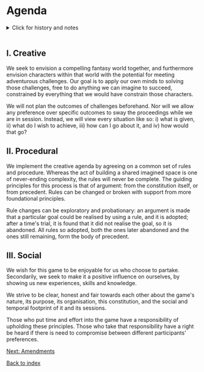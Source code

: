 <h1>Agenda</h1>
<details><summary markdown="span">Click for history and notes</summary>

The agenda was written around 2018-08-23. Some of the text comes from the Maastricht '18 rules.
</details><br/>

<h2>I. Creative</h2>

We seek to envision a compelling fantasy world together, and furthermore envision characters within that world with the potential for meeting adventurous challenges. Our goal is to apply our own minds to solving those challenges, free to do anything we can imagine to succeed, constrained by everything that we would have constrain those characters.

We will not plan the outcomes of challenges beforehand. Nor will we allow any preference over specific outcomes to sway the proceedings while we are in session. Instead, we will view every situation like so: i) what is given, ii) what do I wish to achieve, iii) how can I go about it, and iv) how would that go?

<h2>II. Procedural</h2>

We implement the creative agenda by agreeing on a common set of rules and procedure. Whereas the act of building a shared imagined space is one of never-ending complexity, the rules will never be complete. The guiding principles for this process is that of argument: from the constitution itself, or from precedent. Rules can be changed or broken with support from more foundational principles.

Rule changes can be exploratory and probationary: an argument is made that a particular goal could be realised by using a rule, and it is adopted; after a time's trial, it is found that it did not realise the goal, so it is abandoned. All rules so adopted, both the ones later abandoned and the ones still remaining, form the body of precedent.

<h2>III. Social</h2>

We wish for this game to be enjoyable for us who choose to partake. Secondarily, we seek to make it a positive influence on ourselves, by showing us new experiences, skills and knowledge.

We strive to be clear, honest and fair towards each other about the game's nature, its purpose, its organisation, this constitution, and the social and temporal footprint of it and its sessions.

Those who put time and effort into the game have a responsibility of upholding these principles. Those who take that responsibility have a right be heard if there is need to compromise between different participants' preferences.

[Next: Amendments](docs/amendments)

[Back to index](index)
